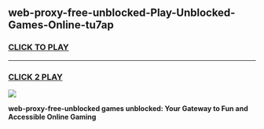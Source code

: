 
## web-proxy-free-unblocked-Play-Unblocked-Games-Online-tu7ap
<h3>
<a href="https://premium76.site?title=web-proxy-free-unblocked&ref=25A">CLICK TO PLAY</a></h3>
<hr>

<h3>
<a href="https://premium76.site?title=web-proxy-free-unblocked&ref=25A">CLICK 2 PLAY</a>
  
</h3>

<a href="https://premium76.site?title=web-proxy-free-unblocked&ref=25A"><img src="https://clearcache.store/games.png"></a>


**web-proxy-free-unblocked games unblocked: Your Gateway to Fun and Accessible Online Gaming**
